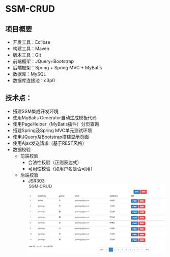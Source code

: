 # SSM-CRUD
## 项目概要
- 开发工具：Eclipse
- 构建工具：Maven
- 版本工具：Git
- 前端框架：JQuery+Bootstrap
- 后端框架：Spring + Spring MVC + MyBatis
- 数据库：MySQL
- 数据库连接池：c3p0
## 技术点：
- 搭建SSM集成开发环境
- 使用MyBatis Generator自动生成模板代码
- 使用PageHelper（MyBatis插件）分页查询
- 搭建Spring及Spring MVC单元测试环境
- 使用JQuery及Bootstrap搭建显示页面
- 使用Ajax发送请求（基于REST风格）
- 数据校验
    - 前端校验
        - 合法性校验（正则表达式）
        - 可用性校验（如用户名是否可用）
    - 后端校验
        - JSR303
![](https://github.com/gaobingyi/ssm-crud/blob/master/docs/readme.png)
